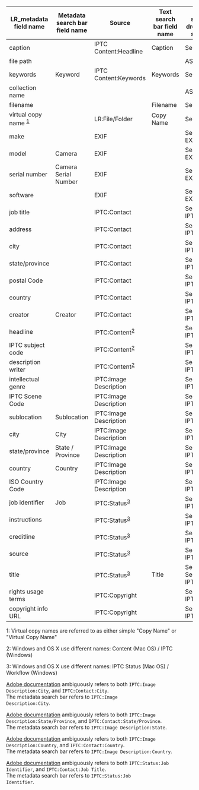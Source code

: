 
|LR_metadata field name| Metadata search bar field name | Source | Text search bar field name | Text search dropdown subset | Smart collection field name|
|---|---|---|---|---|---|
|caption||IPTC Content:Headline|Caption|Self < ASF|Caption|
|file path||||ASF|~Folder|
|keywords|Keyword|IPTC Content:Keywords|Keywords|Self < ASF|Keywords|
|collection name||||ASF|?|
|filename|||Filename|Self|?|
|virtual copy name <sup>[1](#myfootnote1)</sup>||LR:File/Folder|Copy Name|Self < ASF|Copy Name|
|make||EXIF||Searchable EXIF|?|
|model|Camera|EXIF||Searchable EXIF|?|
|serial number|Camera Serial Number|EXIF||Searchable EXIF|?|
|software||EXIF||Searchable EXIF|?|
|job title||IPTC:Contact||Searchable IPTC|?|
|address||IPTC:Contact||Searchable IPTC|?|
|city||IPTC:Contact||Searchable IPTC|?|
|state/province||IPTC:Contact||Searchable IPTC|?|
|postal Code||IPTC:Contact||Searchable IPTC|?|
|country||IPTC:Contact||Searchable IPTC|?|
|creator|Creator|IPTC:Contact||Searchable IPTC|?|
|headline||IPTC:Content<sup>[2](#myfootnote2)</sup>||Searchable IPTC|?|
|IPTC subject code||IPTC:Content<sup>[2](#myfootnote2)</sup>||Searchable IPTC|?|
|description writer||IPTC:Content<sup>[2](#myfootnote2)</sup>||Searchable IPTC|?|
|intellectual genre||IPTC:Image Description||Searchable IPTC|?|
|IPTC Scene Code||IPTC:Image Description||Searchable IPTC|?|
|sublocation|Sublocation|IPTC:Image Description||Searchable IPTC|?|
|city|City|IPTC:Image Description||Searchable IPTC|?|
|state/province|State / Province|IPTC:Image Description||Searchable IPTC|?|
|country|Country|IPTC:Image Description||Searchable IPTC|?|
|ISO Country Code||IPTC:Image Description||Searchable IPTC|?|
|job identifier|Job|IPTC:Status<sup>[3](#myfootnote3)</sup>||Searchable IPTC|?|
|instructions||IPTC:Status<sup>[3](#myfootnote3)</sup>||Searchable IPTC|?|
|creditline||IPTC:Status<sup>[3](#myfootnote3)</sup>||Searchable IPTC|?|
|source||IPTC:Status<sup>[3](#myfootnote3)</sup>||Searchable IPTC|?|
|title||IPTC:Status<sup>[3](#myfootnote3)</sup>|Title|Self < SM, Searchable IPTC|Title|
|rights usage terms||IPTC:Copyright||Searchable IPTC|?|
|copyright info URL||IPTC:Copyright||Searchable IPTC|?|

<a name="myfootnote1">1</a>: Virtual copy names are referred to as either simple "Copy Name" or "Virtual Copy Name"

<a name="myfootnote2">2</a>: Windows and OS X use different names: Content (Mac OS) / IPTC (Windows)

<a name="myfootnote3">3</a>: Windows and OS X use different names: IPTC Status (Mac OS) / Workflow (Windows)

<a href="https://helpx.adobe.com/lightroom/help/finding-photos-catalog.html">Adobe documentation</a> ambiguously refers to both <code>IPTC:Image Description:City</code>, and <code>IPTC:Contact:City</code>.<br/>The metadata search bar refers to <code>IPTC:Image Description:City</code>.

<a href="https://helpx.adobe.com/lightroom/help/finding-photos-catalog.html">Adobe documentation</a> ambiguously refers to both <code>IPTC:Image Description:State/Province</code>, and <code>IPTC:Contact:State/Province</code>. <br/>The metadata search bar refers to <code>IPTC:Image Description:State</code>.

<a href="https://helpx.adobe.com/lightroom/help/finding-photos-catalog.html">Adobe documentation</a> ambiguously refers to both <code>IPTC:Image Description:Country</code>, and <code>IPTC:Contact:Country</code>.<br/>The metadata search bar refers to <code>IPTC:Image Description:Country</code>.

<a href="https://helpx.adobe.com/lightroom/help/finding-photos-catalog.html">Adobe documentation</a> ambiguously refers to both <code>IPTC:Status:Job Identifier</code>, and <code>IPTC:Contact:Job Title</code>.<br/>The metadata search bar refers to <code>IPTC:Status:Job Identifier</code>.
